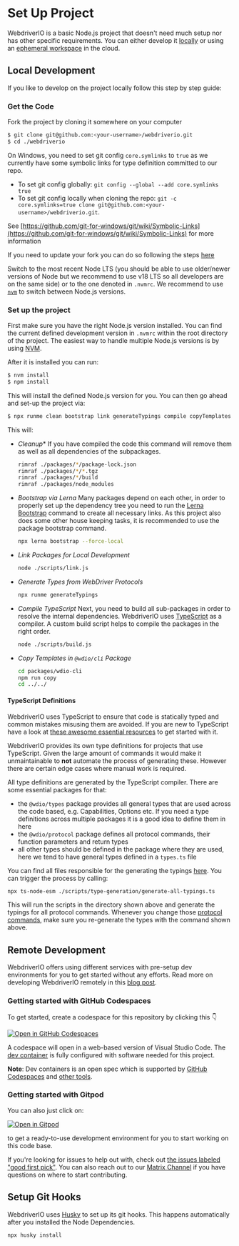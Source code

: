 # Set Up Project

WebdriverIO is a basic Node.js project that doesn't need much setup nor has other specific requirements. You can either develop it [locally](#local-development) or using an [ephemeral workspace](#remote-development) in the cloud.

## Local Development

If you like to develop on the project locally follow this step by step guide:

### Get the Code

Fork the project by cloning it somewhere on your computer

```sh
$ git clone git@github.com:<your-username>/webdriverio.git
$ cd ./webdriverio
```

On Windows, you need to set git config `core.symlinks` to `true` as we currently have some symbolic links for type definition committed to our repo.
  - To set git config globally: `git config --global --add core.symlinks true`
  - To set git config locally when cloning the repo: `git -c core.symlinks=true clone git@github.com:<your-username>/webdriverio.git`.

See [https://github.com/git-for-windows/git/wiki/Symbolic-Links](https://github.com/git-for-windows/git/wiki/Symbolic-Links) for more information

If you need to update your fork you can do so following the steps [here](https://help.github.com/en/github/collaborating-with-issues-and-pull-requests/syncing-a-fork)

Switch to the most recent Node LTS (you should be able to use older/newer versions of Node but we recommend to use v18 LTS so all developers are on the same side) or to the one denoted in `.nvmrc`. We recommend to use [`nvm`](https://github.com/nvm-sh/nvm) to switch between Node.js versions.

### Set up the project

First make sure you have the right Node.js version installed. You can find the current defined development version in `.nvmrc` within the root directory of the project. The easiest way to handle multiple Node.js versions is by using [NVM](https://github.com/nvm-sh/nvm).

After it is installed you can run:

```sh
$ nvm install
$ npm install
```

This will install the defined Node.js version for you. You can then go ahead and set-up the project via:

```sh { name=setup }
$ npx runme clean bootstrap link generateTypings compile copyTemplates
```

This will:

- *Cleanup**
  If you have compiled the code this command will remove them as well as all dependencies of the subpackages.

  ```sh { name=clean }
  rimraf ./packages/*/package-lock.json
  rimraf ./packages/*/*.tgz
  rimraf ./packages/*/build
  rimraf ./packages/node_modules
  ```

- *Bootstrap via Lerna*
  Many packages depend on each other, in order to properly set up the dependency tree you need to run the [Lerna Bootstrap](https://github.com/lerna/lerna#bootstrap) command to create all necessary links. As this project also does some other house keeping tasks, it is recommended to use the package bootstrap command.

  ```sh { name=bootstrap }
  npx lerna bootstrap --force-local
  ```

- *Link Packages for Local Development*
  ```sh { name=link }
  node ./scripts/link.js
  ```

- *Generate Types from WebDriver Protocols*
  ```sh { name=generateTypings }
  npx runme generateTypings
  ```

- *Compile TypeScript*
  Next, you need to build all sub-packages in order to resolve the internal dependencies. WebdriverIO uses [TypeScript](https://www.typescriptlang.org/) as a compiler. A custom build script helps to compile the packages in the right order.

  ```sh { name=compile }
  node ./scripts/build.js
  ```

- *Copy Templates in `@wdio/cli` Package*
  ```sh { name=copyTemplates }
  cd packages/wdio-cli
  npm run copy
  cd ../../
  ```

#### TypeScript Definitions

WebdriverIO uses TypeScript to ensure that code is statically typed and common mistakes misusing them are avoided. If you are new to TypeScript have a look at [these awesome essential resources](https://github.com/dzharii/awesome-typescript#awesome-typescript-essential-resources) to get started with it.

WebdriverIO provides its own type definitions for projects that use TypeScript. Given the large amount of commands it would make it unmaintainable to __not__ automate the process of generating these. However there are certain edge cases where manual work is required.

All type definitions are generated by the TypeScript compiler. There are some essential packages for that:

- the `@wdio/types` package provides all general types that are used across the code based, e.g. Capabilities, Options etc. If you need a type definitions across multiple packages it is a good idea to define them in here
- the `@wdio/protocol` package defines all protocol commands, their function parameters and return types
- all other types should be defined in the package where they are used, here we tend to have general types defined in a `types.ts` file

You can find all files responsible for the generating the typings [here](https://github.com/webdriverio/webdriverio/tree/main/scripts/type-generation). You can trigger the process by calling:

```sh { name=generateTypings }
npx ts-node-esm ./scripts/type-generation/generate-all-typings.ts
```

This will run the scripts in the directory shown above and generate the typings for all protocol commands. Whenever you change those [protocol commands](https://github.com/webdriverio/webdriverio/tree/main/packages/wdio-protocols/src/protocols), make sure you re-generate the types with the command shown above.

## Remote Development

WebdriverIO offers using different services with pre-setup dev environments for you to get started without any efforts. Read more on developing WebdriverIO remotely in this [blog post](https://bromann.dev/post/development-environment-for-webdriverio/).

### Getting started with GitHub Codespaces

To get started, create a codespace for this repository by clicking this 👇

[![Open in GitHub Codespaces](https://github.com/codespaces/badge.svg)](https://github.com/codespaces/new?hide_repo_select=true&ref=main&repo=2296970)

A codespace will open in a web-based version of Visual Studio Code. The [dev container](.devcontainer/devcontainer.json) is fully configured with software needed for this project.

**Note**: Dev containers is an open spec which is supported by [GitHub Codespaces](https://github.com/codespaces) and [other tools](https://containers.dev/supporting).

### Getting started with Gitpod

You can also just click on:

[![Open in Gitpod](https://gitpod.io/button/open-in-gitpod.svg)](https://gitpod.io/#https://github.com/webdriverio/webdriverio)

to get a ready-to-use development environment for you to start working on this code base.

If you're looking for issues to help out with, check out [the issues labeled "good first pick"](https://github.com/webdriverio/webdriverio/issues?q=is%3Aopen+is%3Aissue+label%3A"good+first+pick"). You can also reach out to our [Matrix Channel](https://discord.webdriver.io) if you have questions on where to start contributing.

## Setup Git Hooks

WebdriverIO uses [Husky](https://typicode.github.io/husky/#/) to set up its git hooks. This happens automatically after you installed the Node Dependencies.

```sh { name=husky }
npx husky install
```
